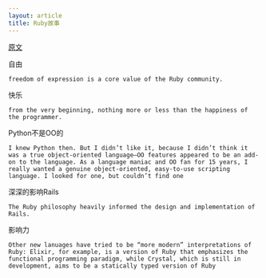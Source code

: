 ```yaml
---
layout: article
title: Ruby故事
---
```


[原文](https://twobithistory.org/2017/11/19/the-ruby-story.html)

自由

```
freedom of expression is a core value of the Ruby community.
```

快乐

```
from the very beginning, nothing more or less than the happiness of the programmer.
```

Python不是OO的

````
I knew Python then. But I didn’t like it, because I didn’t think it was a true object-oriented language—OO features appeared to be an add-on to the language. As a language maniac and OO fan for 15 years, I really wanted a genuine object-oriented, easy-to-use scripting language. I looked for one, but couldn’t find one
````

深深的影响Rails

```
The Ruby philosophy heavily informed the design and implementation of Rails.
```

影响力

```
Other new lanuages have tried to be “more modern” interpretations of Ruby: Elixir, for example, is a version of Ruby that emphasizes the functional programming paradigm, while Crystal, which is still in development, aims to be a statically typed version of Ruby
```
